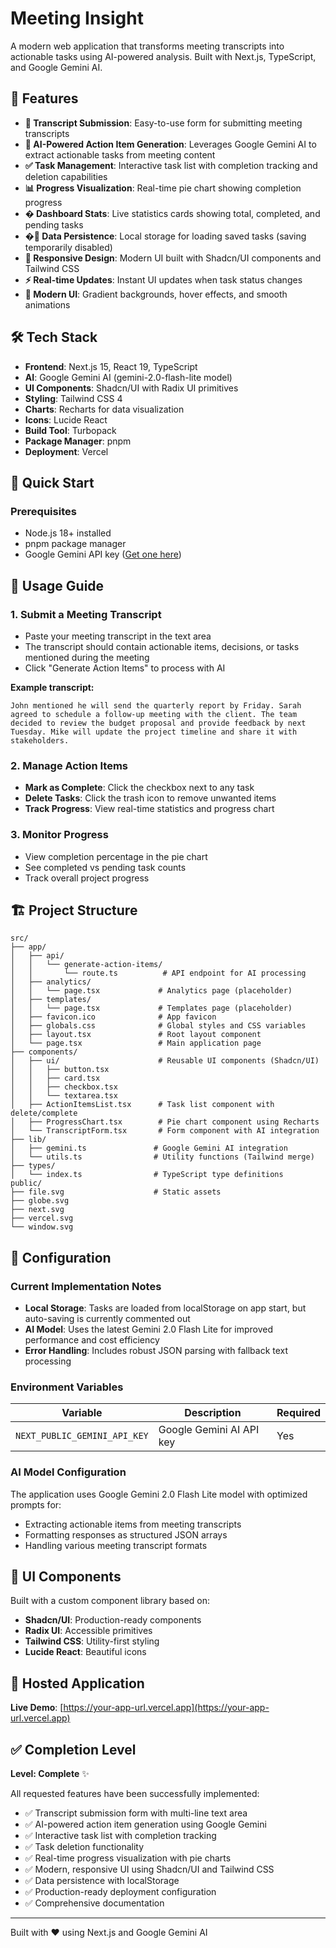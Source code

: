 # Meeting Insight

A modern web application that transforms meeting transcripts into actionable tasks using AI-powered analysis. Built with Next.js, TypeScript, and Google Gemini AI.

## 🌟 Features

- **📝 Transcript Submission**: Easy-to-use form for submitting meeting transcripts
- **🤖 AI-Powered Action Item Generation**: Leverages Google Gemini AI to extract actionable tasks from meeting content
- **✅ Task Management**: Interactive task list with completion tracking and deletion capabilities
- **📊 Progress Visualization**: Real-time pie chart showing completion progress
- **� Dashboard Stats**: Live statistics cards showing total, completed, and pending tasks
- **�💾 Data Persistence**: Local storage for loading saved tasks (saving temporarily disabled)
- **📱 Responsive Design**: Modern UI built with Shadcn/UI components and Tailwind CSS
- **⚡ Real-time Updates**: Instant UI updates when task status changes
- **🎨 Modern UI**: Gradient backgrounds, hover effects, and smooth animations

## 🛠️ Tech Stack

- **Frontend**: Next.js 15, React 19, TypeScript
- **AI**: Google Gemini AI (gemini-2.0-flash-lite model)
- **UI Components**: Shadcn/UI with Radix UI primitives
- **Styling**: Tailwind CSS 4
- **Charts**: Recharts for data visualization
- **Icons**: Lucide React
- **Build Tool**: Turbopack
- **Package Manager**: pnpm
- **Deployment**: Vercel

## 🚀 Quick Start

### Prerequisites

- Node.js 18+ installed
- pnpm package manager
- Google Gemini API key ([Get one here](https://makersuite.google.com/app/apikey))

## 📖 Usage Guide

### 1. Submit a Meeting Transcript

- Paste your meeting transcript in the text area
- The transcript should contain actionable items, decisions, or tasks mentioned during the meeting
- Click "Generate Action Items" to process with AI

**Example transcript:**

```
John mentioned he will send the quarterly report by Friday. Sarah agreed to schedule a follow-up meeting with the client. The team decided to review the budget proposal and provide feedback by next Tuesday. Mike will update the project timeline and share it with stakeholders.
```

### 2. Manage Action Items

- **Mark as Complete**: Click the checkbox next to any task
- **Delete Tasks**: Click the trash icon to remove unwanted items
- **Track Progress**: View real-time statistics and progress chart

### 3. Monitor Progress

- View completion percentage in the pie chart
- See completed vs pending task counts
- Track overall project progress

## 🏗️ Project Structure

```
src/
├── app/
│   ├── api/
│   │   └── generate-action-items/
│   │       └── route.ts          # API endpoint for AI processing
│   ├── analytics/
│   │   └── page.tsx             # Analytics page (placeholder)
│   ├── templates/
│   │   └── page.tsx             # Templates page (placeholder)
│   ├── favicon.ico              # App favicon
│   ├── globals.css              # Global styles and CSS variables
│   ├── layout.tsx               # Root layout component
│   └── page.tsx                 # Main application page
├── components/
│   ├── ui/                      # Reusable UI components (Shadcn/UI)
│   │   ├── button.tsx
│   │   ├── card.tsx
│   │   ├── checkbox.tsx
│   │   └── textarea.tsx
│   ├── ActionItemsList.tsx      # Task list component with delete/complete
│   ├── ProgressChart.tsx        # Pie chart component using Recharts
│   └── TranscriptForm.tsx       # Form component with AI integration
├── lib/
│   ├── gemini.ts               # Google Gemini AI integration
│   └── utils.ts                # Utility functions (Tailwind merge)
├── types/
│   └── index.ts                # TypeScript type definitions
public/
├── file.svg                    # Static assets
├── globe.svg
├── next.svg
├── vercel.svg
└── window.svg
```

## 🔧 Configuration

### Current Implementation Notes

- **Local Storage**: Tasks are loaded from localStorage on app start, but auto-saving is currently commented out
- **AI Model**: Uses the latest Gemini 2.0 Flash Lite for improved performance and cost efficiency
- **Error Handling**: Includes robust JSON parsing with fallback text processing

### Environment Variables

| Variable                     | Description              | Required |
| ---------------------------- | ------------------------ | -------- |
| `NEXT_PUBLIC_GEMINI_API_KEY` | Google Gemini AI API key | Yes      |

### AI Model Configuration

The application uses Google Gemini 2.0 Flash Lite model with optimized prompts for:

- Extracting actionable items from meeting transcripts
- Formatting responses as structured JSON arrays
- Handling various meeting transcript formats

## 🎨 UI Components

Built with a custom component library based on:

- **Shadcn/UI**: Production-ready components
- **Radix UI**: Accessible primitives
- **Tailwind CSS**: Utility-first styling
- **Lucide React**: Beautiful icons

## 🚀 Hosted Application

**Live Demo**: [https://your-app-url.vercel.app](https://your-app-url.vercel.app)

## ✅ Completion Level

**Level: Complete** ✨

All requested features have been successfully implemented:

- ✅ Transcript submission form with multi-line text area
- ✅ AI-powered action item generation using Google Gemini
- ✅ Interactive task list with completion tracking
- ✅ Task deletion functionality
- ✅ Real-time progress visualization with pie charts
- ✅ Modern, responsive UI using Shadcn/UI and Tailwind CSS
- ✅ Data persistence with localStorage
- ✅ Production-ready deployment configuration
- ✅ Comprehensive documentation

---

Built with ❤️ using Next.js and Google Gemini AI
